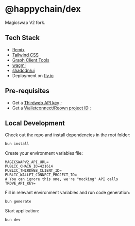 # @happychain/dex

Magicswap V2 fork.

## Tech Stack

- [Remix](https://remix.run)
- [Tailwind CSS](https://tailwindcss.com)
- [Graph Client Tools](https://github.com/graphprotocol/graph-client)
- [wagmi](https://wagmi.sh)
- [shadcdn/ui](https://ui.shadcn.com/docs)
- Deployment on [fly.io](https://fly.io)

## Pre-requisites

- Get a [Thirdweb API key](https://thirdweb.com/dashboard) ;
- Get a [Walletconnect/Reown project ID](https://cloud.reown.com/app) ;

## Local Development

Check out the repo and install dependencies in the root folder:

```sh
bun install
```

Create your environment variables file:

```
MAGICSWAPV2_API_URL=
PUBLIC_CHAIN_ID=421614
PUBLIC_THIRDWEB_CLIENT_ID=
PUBLIC_WALLET_CONNECT_PROJECT_ID=
# You can ignore this one, we're "mocking" API calls
TROVE_API_KEY=
```

Fill in relevant environment variables and run code generation:

```sh
bun generate
```

Start application:

```sh
bun dev
```

